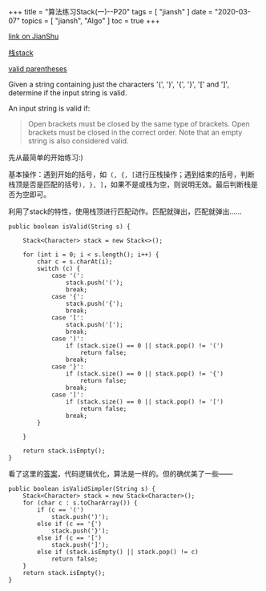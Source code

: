 +++
title = "算法练习Stack(一)--P20"
tags = [
    "jiansh"
]
date = "2020-03-07"
topics = [
    "jiansh",
    "Algo"
]
toc = true
+++



[link on JianShu](https://www.jianshu.com/p/9fb3903fd0db)

[栈stack](https://leetcode.com/tag/stack/)

[valid parentheses ](https://leetcode.com/problems/valid-parentheses/)

Given a string containing just the characters '(', ')', '{', '}', '[' and ']', determine if the input string is valid.

An input string is valid if:
>Open brackets must be closed by the same type of brackets.
Open brackets must be closed in the correct order.
Note that an empty string is also considered valid.

先从最简单的开始练习:) 

基本操作：遇到开始的括号，如` (, {, [`进行压栈操作；遇到结束的括号，判断栈顶是否是匹配的括号`), }, ]`，如果不是或栈为空，则说明无效。最后判断栈是否为空即可。

利用了stack的特性，使用栈顶进行匹配动作。匹配就弹出，匹配就弹出……

```
public boolean isValid(String s) {

    Stack<Character> stack = new Stack<>();

    for (int i = 0; i < s.length(); i++) {
        char c = s.charAt(i);
        switch (c) {
            case '(':
                stack.push('(');
                break;
            case '{':
                stack.push('{');
                break;
            case '[':
                stack.push('[');
                break;
            case ')':
                if (stack.size() == 0 || stack.pop() != '(')
                    return false;
                break;
            case '}':
                if (stack.size() == 0 || stack.pop() != '{')
                    return false;
                break;
            case ']':
                if (stack.size() == 0 || stack.pop() != '[')
                    return false;
                break;
        }

    }

    return stack.isEmpty();
}
```

看了这里的[答案](https://leetcode.com/problems/valid-parentheses/discuss/9178/Short-java-solution)，代码逻辑优化，算法是一样的。但的确优美了一些——

```
public boolean isValidSimpler(String s) {
    Stack<Character> stack = new Stack<Character>();
    for (char c : s.toCharArray()) {
        if (c == '(')
            stack.push(')');
        else if (c == '{')
            stack.push('}');
        else if (c == '[')
            stack.push(']');
        else if (stack.isEmpty() || stack.pop() != c)
            return false;
    }
    return stack.isEmpty();
}
```
